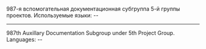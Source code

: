 987-я вспомогательная документационная субгруппа 5-й группы проектов. Используемые языки: --
-- -- -- -- -- 
987th Auxillary Documentation Subgroup under 5th Project Group. Languages: --

